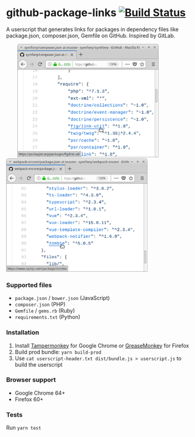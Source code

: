 # github-package-links [![Build Status](https://travis-ci.org/kubk/github-package-links.svg?branch=master)](https://travis-ci.org/kubk/github-package-links)

A userscript that generates links for packages in dependency files like package.json, composer.json, Gemfile on GitHub. Inspired by GitLab.

<img src="https://github.com/kubk/github-package-links/raw/master/dist/1s.png" width="380" height="304" hspace="30"> <img src="https://github.com/kubk/github-package-links/raw/master/dist/2s.png" width="380" height="304">

### Supported files
- `package.json` / `bower.json` (JavaScript)
- `composer.json` (PHP)
- `Gemfile` / `gems.rb` (Ruby)
- `requirements.txt` (Python)

### Installation
1. Install [Tampermonkey](https://chrome.google.com/webstore/detail/tampermonkey/dhdgffkkebhmkfjojejmpbldmpobfkfo?hl=en) for Google Chrome or [GreaseMonkey](https://addons.mozilla.org/en-US/firefox/addon/greasemonkey/) for Firefox
2. Build prod bundle: `yarn build-prod`
3. Use `cat userscript-header.txt dist/bundle.js > userscript.js` to build the userscript

### Browser support
- Google Chrome 64+
- Firefox 60+

### Tests
Run `yarn test`
